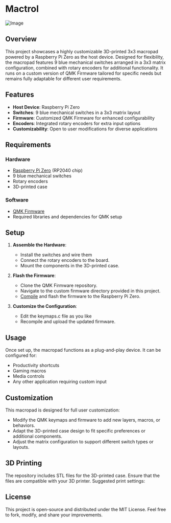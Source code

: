 # Mactrol
![Image](https://github.com/user-attachments/assets/cbb9c22c-d1b4-40ee-ad7a-b354117c6f51)
## Overview
This project showcases a highly customizable 3D-printed 3x3 macropad powered by a Raspberry Pi Zero as the host device. Designed for flexibility, the macropad features 9 blue mechanical switches arranged in a 3x3 matrix configuration, combined with rotary encoders for additional functionality. It runs on a custom version of QMK Firmware tailored for specific needs but remains fully adaptable for different user requirements.

## Features
- **Host Device**: Raspberry Pi Zero
- **Switches**: 9 blue mechanical switches in a 3x3 matrix layout
- **Firmware**: Customized QMK Firmware for enhanced configurability
- **Encoders**: Integrated rotary encoders for extra input options
- **Customizability**: Open to user modifications for diverse applications

## Requirements
### Hardware
- [Raspberry Pi Zero](https://www.raspberrypi.com/products/raspberry-pi-zero/) (RP2040 chip)
- 9 blue mechanical switches
- Rotary encoders
- 3D-printed case

### Software
- [QMK Firmware]([https://docs.qmk.fm/newbs_building_firmware](https://docs.qmk.fm/newbs))
- Required libraries and dependencies for QMK setup

## Setup
1. **Assemble the Hardware**:
   - Install the switches and wire them
   - Connect the rotary encoders to the board.
   - Mount the components in the 3D-printed case.

2. **Flash the Firmware**:
   - Clone the QMK Firmware repository.
   - Navigate to the custom firmware directory provided in this project.
   - [Compile](https://docs.qmk.fm/newbs_building_firmware) and flash the firmware to the Raspberry Pi Zero.

4. **Customize the Configuration**:
   - Edit the keymaps.c file as you like
   - Recompile and upload the updated firmware.

## Usage
Once set up, the macropad functions as a plug-and-play device. It can be configured for:
- Productivity shortcuts
- Gaming macros
- Media controls
- Any other application requiring custom input

## Customization
This macropad is designed for full user customization:
- Modify the QMK keymaps and firmware to add new layers, macros, or behaviors.
- Adapt the 3D-printed case design to fit specific preferences or additional components.
- Adjust the matrix configuration to support different switch types or layouts.

## 3D Printing
The repository includes STL files for the 3D-printed case. Ensure that the files are compatible with your 3D printer. Suggested print settings:

## License
This project is open-source and distributed under the MIT License. Feel free to fork, modify, and share your improvements.
